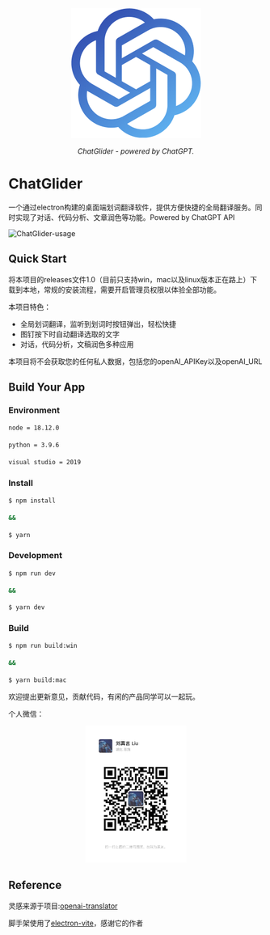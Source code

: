 <div align="center">
  <picture>
    <img alt="ChatGlider" src="https://github.com/LiuZhenyan-Wuzhong/ChatGlider/blob/master/media/WuOpenAIlogo.png">
  </picture>
  <p>
    <em>ChatGlider - powered by ChatGPT.</em>
  </p>
</div>

# ChatGlider

一个通过electron构建的桌面端划词翻译软件，提供方便快捷的全局翻译服务。同时实现了对话、代码分析、文章润色等功能。Powered by ChatGPT API

![ChatGlider-usage](https://github.com/LiuZhenyan-Wuzhong/ChatGlider/blob/master/media/video1.0.0.gif)

## Quick Start
将本项目的releases文件1.0（目前只支持win，mac以及linux版本正在路上）下载到本地，常规的安装流程，需要开启管理员权限以体验全部功能。

本项目特色：
- 全局划词翻译，监听到划词时按钮弹出，轻松快捷
- 图钉按下时自动翻译选取的文字
- 对话，代码分析，文稿润色多种应用

本项目将不会获取您的任何私人数据，包括您的openAI_APIKey以及openAI_URL

## Build Your App

### Environment
```txt
node = 18.12.0

python = 3.9.6

visual studio = 2019
```

### Install

```bash
$ npm install

&&

$ yarn
```

### Development

```bash
$ npm run dev

&&

$ yarn dev
```

### Build

```bash
$ npm run build:win

&&

$ yarn build:mac
```

欢迎提出更新意见，贡献代码，有闲的产品同学可以一起玩。

个人微信：
<div align="center">
  <picture>
    <img alt="wuzhong个人微信" src="https://github.com/LiuZhenyan-Wuzhong/ChatGlider/blob/master/media/wuzhong_wechat.jpg" width="200">
  </picture>
</div>


## Reference
灵感来源于项目:<a href="https://github.com/yetone/openai-translator">openai-translator</a>

脚手架使用了<a href="https://github.com/alex8088/electron-vite">electron-vite</a>，感谢它的作者